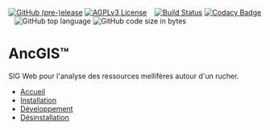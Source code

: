 [![GitHub (pre-)elease](https://img.shields.io/github/release/sgalopin/ancgis/all.svg)](https://github.com/sgalopin/ancgis/releases)
[![AGPLv3 License](https://img.shields.io/github/license/sgalopin/ancgis.svg)](https://github.com/sgalopin/ancgis/blob/master/LICENSE)
&nbsp;&nbsp; [![Build Status](https://travis-ci.org/sgalopin/ancgis.svg?branch=master)](https://travis-ci.org/sgalopin/ancgis)
[![Codacy Badge](https://api.codacy.com/project/badge/Grade/2417b2b9c29a4db4a981231f71e38048)](https://www.codacy.com/app/sgalopin/ancgis?utm_source=github.com&amp;utm_medium=referral&amp;utm_content=sgalopin/ancgis&amp;utm_campaign=Badge_Grade)
&nbsp;&nbsp; ![GitHub top language](https://img.shields.io/github/languages/top/badges/shields.svg)
![GitHub code size in bytes](https://img.shields.io/github/languages/code-size/badges/shields.svg)

# AncGIS&trade;
SIG Web pour l'analyse des ressources mellifères autour d'un rucher.

- [Accueil](https://github.com/sgalopin/ancgis/wiki)
- [Installation](https://github.com/sgalopin/ancgis/wiki/Installation)
- [Développement](https://github.com/sgalopin/ancgis/wiki/D%C3%A9veloppement)
- [Désinstallation](https://github.com/sgalopin/ancgis/wiki/D%C3%A9sinstallation)